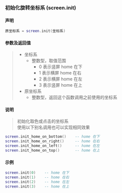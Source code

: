 ### 初始化旋转坐标系 \(**screen\.init**\)


#### 声明
```lua
原坐标系 = screen.init(坐标系)
```


#### 参数及返回值
> - 坐标系  
>   - 整数型，取值范围
>     - 0 表示竖屏 home 在下
>     - 1 表示横屏 home 在右
>     - 2 表示横屏 home 在左
>     - 3 表示竖屏 home 在上
> - 原坐标系
>   - 整数型，返回这个函数调用之前使用的坐标系


#### 说明
> 初始化取色或点击的坐标系  
> 使用以下别名调用也可以实现相同效果  
``` lua
screen.init_home_on_bottom()    -- home 在下
screen.init_home_on_right()     -- home 在右
screen.init_home_on_left()      -- home 在左
screen.init_home_on_top()       -- home 在上
```


#### 示例  
```lua
screen.init(0)    -- home 在下
screen.init(1)    -- home 在右
screen.init(2)    -- home 在左
screen.init(3)    -- home 在上
```


